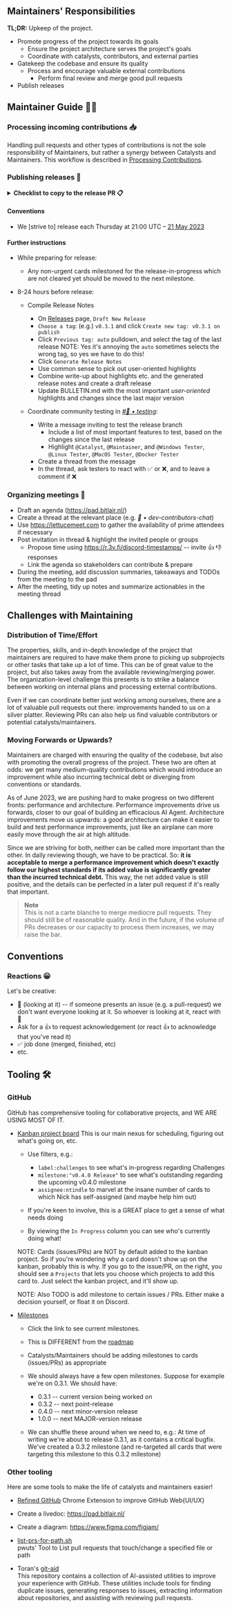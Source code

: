 ## Maintainers' Responsibilities

**TL;DR:** Upkeep of the project.

* Promote progress of the project towards its goals
  * Ensure the project architecture serves the project's goals
  * Coordinate with catalysts, contributors, and external parties
* Gatekeep the codebase and ensure its quality
  * Process and encourage valuable external contributions
    * Perform final review and merge good pull requests
* Publish releases

## Maintainer Guide 🧙🏼

### Processing incoming contributions 📥
Handling pull requests and other types of contributions is not the sole responsibility of Maintainers, but rather a synergy between Catalysts and Maintainers. This workflow is described in [Processing Contributions](Processing-Contributions).

### Publishing releases 🚀

<details>
<summary><strong>Checklist to copy to the release PR 📋</strong></summary>

[Example usage: Release v0.4.0](https://github.com/Significant-Gravitas/Auto-GPT/pull/4539)

```markdown
1. [ ] Prepare 🏗️
    1. [ ] Create release branch (`release-v0.x.x`)
    2. [ ] Create release pull request, with this checklist in the description
    3. [ ] Resolve conflicts with `stable`
    4. [ ] Test release branch
    5. [ ] Update version numbers
    6. [ ] Draft PR materials for release
        * Release notes
        * Discord announcement
        * Twitter thread
        * Instagram post
        * Reddit post
        * Developer news letter
        * YouTube video (@ major releases)
        * Blog post (@ major releases)
    7. [ ] Update bulletin in release branch
    8. [ ] Create draft release for peer review
2. [ ] Publish 🚀
    1. [ ] Merge release branch into `stable`
    2. [ ] Tag & publish release v0.x.x
    3. [ ] Post announcement on Discord (@Ferg)
    4. [ ] Post announcement on Twitter (@Ferg)
    5. [ ] Post announcement on Instagram (@Ferg)
    6. [ ] Post announcement on [Reddit](https://www.reddit.com/r/AutoGPT)
    7. [ ] Send developer newsletter
    8. [ ] Post video on YouTube (@ major releases)
    9. [ ] Blog post (@ major releases)
3. [ ] Post-process 🎀
    1. [ ] merge release branch into `master`
    2. [ ] close the release's milestone
    3. [ ] evaluate this release process
    4. [ ] set next release (scope + target date)
```
</details>

#### Conventions
* We [strive to] release each Thursday at 21:00 UTC – [21 May 2023](https://discord.com/channels/1092243196446249134/1097204317125091328/1109658983163244626)

#### Further instructions
- While preparing for release:
  - Any non-urgent cards milestoned for the release-in-progress which are not cleared yet should be moved to the next milestone.

- 8-24 hours before release:
  - Compile Release Notes
    - On [Releases](https://github.com/Significant-Gravitas/Auto-GPT/releases) page, `Draft New Release`
    - `Choose a tag`: (e.g.) `v0.3.1` and click `Create new tag: v0.3.1 on publish`
    - Click `Previous tag: auto` pulldown, and select the tag of the last release
        NOTE: Yes it's annoying the `auto` sometimes selects the wrong tag, so yes we have to do this!
    - Click `Generate Release Notes`
    - Use common sense to pick out user-oriented highlights
    - Combine write-up about highlights etc. and the generated release notes and create a draft release
    - Update BULLETIN.md with the most important *user-oriented* highlights and changes since the last major version

  - Coordinate community testing in [*#🧪 • testing*](https://discord.com/channels/1092243196446249134/1098217450425827468):
    - Write a message inviting to test the release branch
      - Include a list of most important features to test, based on the changes since the last release
      - Highlight `@Catalyst`, `@Maintainer`, and `@Windows Tester`, `@Linux Tester`, `@MacOS Tester`, `@Docker Tester`
    - Create a thread from the message
    - In the thread, ask testers to react with ✅ or ❌, and to leave a comment if ❌

### Organizing meetings 🎤
- Draft an agenda (https://pad.bitlair.nl/)
- Create a thread at the relevant place (e.g. ⁠*💬 • dev-contributors-chat*)
- Use https://lettucemeet.com to gather the availability of prime attendees if necessary
- Post invitation in thread & highlight the invited people or groups
  - Propose time using https://r.3v.fi/discord-timestamps/ -- invite 👍 👎 responses
  - Link the agenda so stakeholders can contribute & prepare
- During the meeting, add discussion summaries, takeaways and TODOs from the meeting to the pad
- After the meeting, tidy up notes and summarize actionables in the meeting thread


## Challenges with Maintaining

### Distribution of Time/Effort
The properties, skills, and in-depth knowledge of the project that maintainers are required to have make them prone to picking up subprojects or other tasks that take up a lot of time. This can be of great value to the project, but also takes away from the available reviewing/merging power. The organization-level challenge this presents is to strike a balance between working on internal plans and processing external contributions.

Even if we can coordinate better just working among ourselves, there are a lot of valuable pull requests out there: improvements handed to us on a silver platter. Reviewing PRs can also help us find valuable contributors or potential catalysts/maintainers.

### Moving Forwards or Upwards?
Maintainers are charged with ensuring the quality of the codebase, but also with promoting the overall progress of the project. These two are often at odds: we get many medium-quality contributions which would introduce an improvement while also incurring technical debt or diverging from conventions or standards.

As of June 2023, we are pushing hard to make progress on two different fronts: performance and architecture. Performance improvements drive us forwards, closer to our goal of building an efficacious AI Agent. Architecture improvements move us upwards: a good architecture can make it easier to build and test performance improvements, just like an airplane can more easily move through the air at high altitude.

Since we are striving for both, neither can be called more important than the other. In daily reviewing though, we have to be practical. So: **it is acceptable to merge a performance improvement which doesn't exactly follow our highest standards if its added value is significantly greater than the incurred technical debt.** This way, the net added value is still positive, and the details can be perfected in a later pull request if it's really that important.

> **Note**  
> This is not a carte blanche to merge mediocre pull requests. They should still be of reasonable quality. And in the future, if the volume of PRs decreases or our capacity to process them increases, we may raise the bar.

## Conventions

### Reactions 😀
Let's be creative:
- 👀 (looking at it) -- if someone presents an issue (e.g. a pull-request) we don't want everyone looking at it.
    So whoever is looking at it, react with 👀
- Ask for a 👍 to request acknowledgement (or react 👍 to acknowledge that you've read it)
- ✅ job done (merged, finished, etc)
- etc.

## Tooling 🛠️

### GitHub

GitHub has comprehensive tooling for collaborative projects, and WE ARE USING MOST OF IT. 

- [Kanban project board](https://github.com/orgs/Significant-Gravitas/projects/1)
    This is our main nexus for scheduling, figuring out what's going on, etc. 
    - Use filters, e.g.:
        - `label:challenges` to see what's in-progress regarding Challenges
        - `milestone:"v0.4.0 Release"` to see what's outstanding regarding the upcoming v0.4.0 milestone
        - `assignee:ntindle` to marvel at the insane number of cards to which Nick has self-assigned (and maybe help him out)

    - If you're keen to involve, this is a GREAT place to get a sense of what needs doing

    - By viewing the `In Progress` column you can see who's currently doing what!

    NOTE: Cards (issues/PRs) are NOT by default added to the kanban project. So if you're wondering why a card doesn't show up on the kanban, probably this is why. If you go to the issue/PR, on the right, you should see a `Projects` that lets you choose which projects to add this card to. Just select the kanban project, and it'll show up.

    NOTE: Also TODO is add milestone to certain issues / PRs. Either make a decision yourself, or float it on Discord.


- [Milestones](https://github.com/Significant-Gravitas/Auto-GPT/milestones)
    - Click the link to see current milestones.  

    - This is DIFFERENT from the [roadmap](https://github.com/orgs/Significant-Gravitas/projects/2)

    - Catalysts/Maintainers should be adding milestones to cards (issues/PRs) as appropriate

    - We should always have a few open milestones. Suppose for example we're on 0.3.1. We should have:
        - 0.3.1 -- current version being worked on
        - 0.3.2 -- next point-release
        - 0.4.0 -- next minor-version release
        - 1.0.0 -- next MAJOR-version release

    - We can shuffle these around when we need to, e.g.: 
    At time of writing we're about to release 0.3.1, as it contains a critical bugfix.  
    We've created a 0.3.2 milestone (and re-targeted all cards that were targeting this milestone to this 0.3.2 milestone)

### Other tooling
Here are some tools to make the life of catalysts and maintainers easier!

- [Refined GitHub](https://github.com/refined-github/refined-github) Chrome Extension to improve GitHub Web{UI/UX}

- Create a livedoc: https://pad.bitlair.nl/

- Create a diagram: https://www.figma.com/figjam/

- [list-prs-for-path.sh](https://gist.github.com/Pwuts/0dda08968e2731388461d464bda97039)  
  pwuts' Tool to List pull requests that touch/change a specified file or path

- Toran's [git-aid](https://github.com/torantulino/git-aid)  
  This repository contains a collection of AI-assisted utilities to improve your experience with GitHub. These utilities include tools for finding duplicate issues, generating responses to issues, extracting information about repositories, and assisting with reviewing pull requests.
